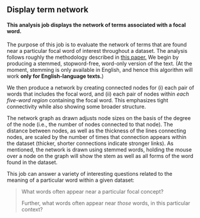 ## Display term network

#### This analysis job displays the network of terms associated with a focal word.

The purpose of this job is to evaluate the network of terms that are found near a particular focal word of interest throughout a dataset.  The analysis follows roughly the methodology described in [this paper.](http://noduslabs.com/research/pathways-meaning-circulation-text-network-analysis/)  We begin by producing a stemmed, stopword-free, word-only version of the text.  (At the moment, stemming is only available in English, and hence this algorithm will work **only for English-language texts.**)

We then produce a network by creating connected nodes for (i) each pair of words that includes the focal word, and (ii) each pair of nodes within *each five-word region* containing the focal word.  This emphasizes tight connectivity while also showing some broader structure.

The network graph as drawn adjusts node sizes on the basis of the degree of the node (i.e., the number of nodes connected to that node).  The distance between nodes, as well as the thickness of the lines connecting nodes, are scaled by the number of times that connection appears within the dataset (thicker, shorter connections indicate stronger links).  As mentioned, the network is drawn using stemmed words, holding the mouse over a node on the graph will show the stem as well as all forms of the word found in the dataset.

This job can answer a variety of interesting questions related to the meaning of a particular word within a given dataset:

> What words often appear near a particular focal concept?
>
> Further, what words often appear near *those* words, in this particular context?
